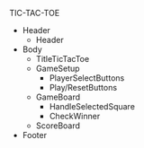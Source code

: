 TIC-TAC-TOE

- Header
  - Header
- Body 
  - TitleTicTacToe
  - GameSetup
    - PlayerSelectButtons
    - Play/ResetButtons
  - GameBoard
    - HandleSelectedSquare
    - CheckWinner
  - ScoreBoard
- Footer